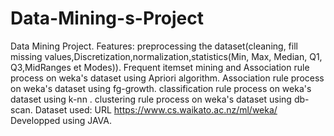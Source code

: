 # Data-Mining-s-Project
Data Mining Project.
Features:
preprocessing the dataset(cleaning, fill missing values,Discretization,normalization,statistics(Min, Max, Median, Q1, Q3,MidRanges et Modes)).
Frequent itemset  mining and Association rule process on weka's dataset using Apriori algorithm.
Association rule process on weka's dataset using fg-growth.
classification rule process on weka's dataset using  k-nn .
clustering rule process on weka's dataset  using db-scan.
Dataset used:
URL https://www.cs.waikato.ac.nz/ml/weka/
Developped using JAVA.
